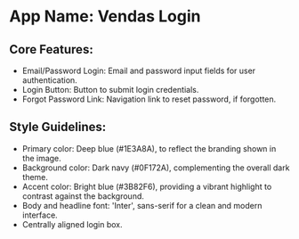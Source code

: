 # **App Name**: Vendas Login

## Core Features:

- Email/Password Login: Email and password input fields for user authentication.
- Login Button: Button to submit login credentials.
- Forgot Password Link: Navigation link to reset password, if forgotten.

## Style Guidelines:

- Primary color: Deep blue (#1E3A8A), to reflect the branding shown in the image.
- Background color: Dark navy (#0F172A), complementing the overall dark theme.
- Accent color: Bright blue (#3B82F6), providing a vibrant highlight to contrast against the background.
- Body and headline font: 'Inter', sans-serif for a clean and modern interface.
- Centrally aligned login box.